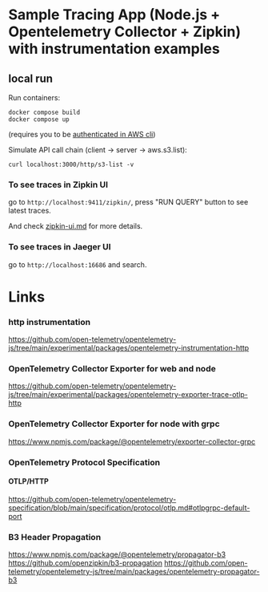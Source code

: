 # Sample Tracing App (Node.js + Opentelemetry Collector + Zipkin) with instrumentation examples

## local run
Run containers:
```shell
docker compose build
docker compose up
```
(requires you to be [authenticated in AWS cli](infrastructure/documentation/aws-cli-auth.md))

Simulate API call chain (client -> server -> aws.s3.list):
```shell
curl localhost:3000/http/s3-list -v
```

### To see traces in Zipkin UI
go to `http://localhost:9411/zipkin/`, press "RUN QUERY" button to see latest traces.

And check [zipkin-ui.md](infrastructure/documentation/zipkin-ui.md) for more details.

### To see traces in Jaeger UI
go to `http://localhost:16686` and search.

# Links

### http instrumentation
https://github.com/open-telemetry/opentelemetry-js/tree/main/experimental/packages/opentelemetry-instrumentation-http

### OpenTelemetry Collector Exporter for web and node
https://github.com/open-telemetry/opentelemetry-js/tree/main/experimental/packages/opentelemetry-exporter-trace-otlp-http

### OpenTelemetry Collector Exporter for node with grpc
https://www.npmjs.com/package/@opentelemetry/exporter-collector-grpc

### OpenTelemetry Protocol Specification

#### OTLP/HTTP
https://github.com/open-telemetry/opentelemetry-specification/blob/main/specification/protocol/otlp.md#otlpgrpc-default-port

### B3 Header Propagation
https://www.npmjs.com/package/@opentelemetry/propagator-b3
https://github.com/openzipkin/b3-propagation
https://github.com/open-telemetry/opentelemetry-js/tree/main/packages/opentelemetry-propagator-b3

